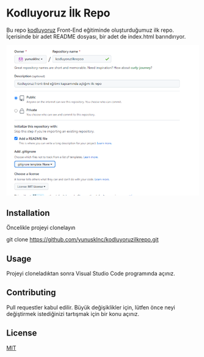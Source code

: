 # Kodluyoruz İlk Repo

Bu repo [kodluyoruz](https://kodluyoruz.org) Front-End eğitiminde oluşturduğumuz ilk repo. İçerisinde bir adet README dosyası, bir adet de index.html barındırıyor. 

![github](images/github.png)

## Installation 
Öncelikle projeyi clonelayın

git clone https://github.com/yunusklnc/kodluyoruzilkrepo.git

## Usage

Projeyi cloneladıktan sonra Visual Studio Code programında açınız.

## Contributing
Pull requestler kabul edilir. Büyük değişiklikler için, lütfen önce neyi değiştirmek istediğinizi tartışmak için bir konu açınız.

## License

[MIT](https://choosealicense.com/licenses/mit/)